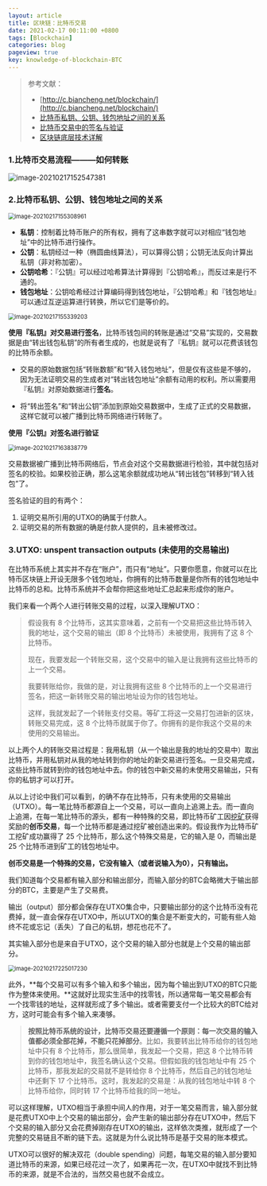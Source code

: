 ```yaml
---
layout: article
title: 区块链：比特币交易
date: 2021-02-17 00:11:00 +0800
tags: [Blockchain]
categories: blog
pageview: true
key: knowledge-of-blockchain-BTC
---
```


> 参考文献：
>
> - [http://c.biancheng.net/blockchain/](http://c.biancheng.net/blockchain/)
>- [比特币私钥、公钥、钱包地址之间的关系](https://www.sohu.com/a/344730721_100217347)
> - [比特币交易中的签名与验证](https://blog.csdn.net/AAA123524457/article/details/107693278)
>- [区块链底层技术详解](https://zhuanlan.zhihu.com/p/121039362)

### 1.比特币交易流程———如何转账

![image-20210217152547381](https://raw.githubusercontent.com/jjzhou012/image/master/blogImg20210217152547.png)



### 2.比特币私钥、公钥、钱包地址之间的关系

<img src="https://raw.githubusercontent.com/jjzhou012/image/master/blogImg20210217155309.png" alt="image-20210217155308961" style="zoom: 80%;" />

- **私钥**：控制着比特币账户的所有权，拥有了这串数字就可以对相应“钱包地址”中的比特币进行操作。
- **公钥**：私钥经过一种（椭圆曲线算法），可以算得公钥；公钥无法反向计算出私钥（非对称加密）。
- **公钥哈希**：『公钥』可以经过哈希算法计算得到『公钥哈希』，而反过来是行不通的。
- **钱包地址**：公钥哈希经过计算编码得到钱包地址，『公钥哈希』和『钱包地址』可以通过互逆运算进行转换，所以它们是等价的。



<img src="https://raw.githubusercontent.com/jjzhou012/image/master/blogImg20210217155339.png" alt="image-20210217155339203" style="zoom:80%;" />

**使用『私钥』对交易进行签名**，比特币钱包间的转账是通过“交易”实现的，交易数据是由“转出钱包私钥”的所有者生成的，也就是说有了『私钥』就可以花费该钱包的比特币余额。

- 交易的原始数据包括“转账数额”和“转入钱包地址”，但是仅有这些是不够的，因为无法证明交易的生成者对“转出钱包地址”余额有动用的权利。所以需要用『私钥』对原始数据进行**签名**。

- 将“转出签名”和“转出公钥”添加到原始交易数据中，生成了正式的交易数据，这样它就可以被广播到比特币网络进行转账了。



**使用『公钥』对签名进行验证**

<img src="https://raw.githubusercontent.com/jjzhou012/image/master/blogImg20210217163838.png" alt="image-20210217163838779" style="zoom:80%;" />

交易数据被广播到比特币网络后，节点会对这个交易数据进行检验，其中就包括对签名的校验。如果校验正确，那么这笔余额就成功地从“转出钱包”转移到“转入钱包”了。

签名验证的目的有两个：

1. 证明交易所引用的UTXO的确属于付款人。
2. 证明交易的所有数据的确是付款人提供的，且未被修改过。



### 3.UTXO: unspent transaction outputs (未使用的交易输出)

在比特币系统上其实并不存在“账户”，而只有“地址”。只要你愿意，你就可以在比特币区块链上开设无限多个钱包地址，你拥有的比特币数量是你所有的钱包地址中比特币的总和。比特币系统并不会帮你把这些地址汇总起来形成你的账户。

我们来看一个两个人进行转账交易的过程，以深入理解UTXO：

> 假设我有 8 个比特币，这其实意味着，之前有一个交易把这些比特币转入我的地址，这个交易的输出（即 8 个比特币）未被使用，我拥有了这 8 个比特币。
>
> 现在，我要发起一个转账交易，这个交易中的输入是让我拥有这些比特币的上一个交易。
>
> 我要转账给你，我做的是，对让我拥有这些 8 个比特币的上一个交易进行签名，把这一新转账交易的输出地址设为你的钱包地址。
>
> 这样，我就发起了一个转账支付交易。等矿工将这一交易打包进新的区块，转账交易完成，这 8 个比特币就属于你了。你拥有的是你我这个交易的未使用的交易输出。

以上两个人的转账交易过程是：我用私钥（从一个输出是我的地址的交易中）取出比特币，并用私钥对从我的地址转到你的地址的新交易进行签名。一旦交易完成，这些比特币就转到你的钱包地址中去。你的钱包中新交易的未使用交易输出，只有你的私钥才可以打开。

从以上讨论中我们可以看到，的确不存在比特币，只有未使用的交易输出（UTXO）。每一笔比特币都源自上一个交易，可以一直向上追溯上去。而一直向上追溯，在每一笔比特币的源头，都有一种特殊的交易，即比特币矿工因[挖矿](http://c.biancheng.net/view/1898.html)获得奖励的**创币交易**，每一个比特币都是通过挖矿被创造出来的。假设我作为比特币矿工挖矿成功赢得了 25 个比特币，那么这个特殊交易是，它的输入是 0，而输出是 25 个比特币进到矿工的钱包地址中。

**创币交易是一个特殊的交易，它没有输入（或者说输入为0），只有输出。**

我们知道每个交易都有输入部分和输出部分，而输入部分的BTC会略微大于输出部分的BTC，主要是产生了交易费。

输出（output）部分都会保存在UTXO集合中，只要输出部分的这个比特币没有花费掉，就一直会保存在UTXO中，所以UTXO的集合是不断变大的，可能有些人始终不花或忘记（丢失）了自己的私钥，想花也花不了。

其实输入部分也是来自于UTXO，这个交易的输入部分也就是上个交易的输出部分。

<img src="https://raw.githubusercontent.com/jjzhou012/image/master/blogImg20210217225017.png" alt="image-20210217225017230" style="zoom:80%;" />

此外，**每个交易可以有多个输入和多个输出，因为每个输出到UTXO的BTC只能作为整体来使用。**这就好比现实生活中的找零钱，所以通常每一笔交易都会有一个找零钱的地址，这样就形成了多个输出。或者需要支付一个比较大的BTC给对方，这时可能会有多个输入来凑够。

> **按照比特币系统的设计，比特币交易还要遵循一个原则：每一次交易的输入值都必须全部花掉，不能只花掉部分**。比如，我要转出比特币给你的钱包地址中只有 8 个比特币，那么很简单，我发起一个交易，把这 8 个比特币转到你的钱包地址中，我签名确认这个交易。但假如我的钱包地址中有 25 个比特币，那我发起的交易就不是转给你 8 个比特币，然后自己的钱包地址中还剩下 17 个比特币。这时，我发起的交易是：从我的钱包地址中转 8 个比特币给你，同时转 17 个比特币给我的同一地址。

可以这样理解，UTXO相当于承担中间人的作用，对于一笔交易而言，输入部分就是花费UTXO中上个交易的输出部分，会产生新的输出部分存在UTXO中，然后下个交易的输入部分又会花费掉刚存在UTXO的输出，这样依次类推，就形成了一个完整的交易链且不断的链下去。这就是为什么说比特币是基于交易的账本模式。

UTXO可以很好的解决双花（double spending）问题，每笔交易的输入部分要知道比特币的来源，如果已经花过一次了，如果再花一次，在UTXO中就找不到比特币的来源，就是不合法的，当然交易也就不会成立。
